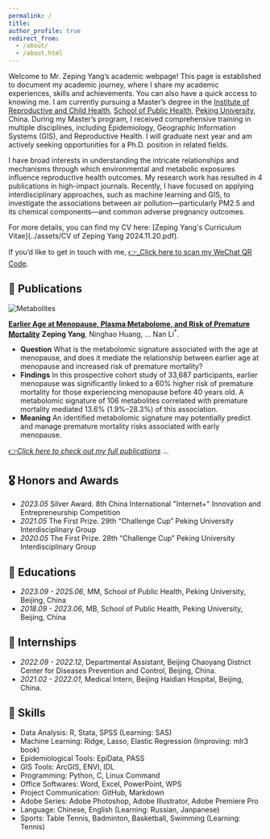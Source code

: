 ```yaml
---
permalink: /
title: 
author_profile: true
redirect_from: 
  - /about/
  - /about.html
---
```

<p id="about-me">
</p>

  Welcome to Mr. Zeping Yang’s academic webpage! This page is established to document my academic journey, where I share my academic experiences, skills and achievements. You can also have a quick access to knowing me. I am currently pursuing a Master’s degree in the [Institute of Reproductive and Child Health](https://irch.pku.edu.cn/), [School of Public Health](https://sph.pku.edu.cn/), [Peking University](https://www.pku.edu.cn/), China. During my Master’s program, I received comprehensive training in multiple disciplines, including Epidemiology, Geographic Information Systems (GIS), and Reproductive Health. I will graduate next year and am actively seeking opportunities for a Ph.D. position in related fields.

I have broad interests in understanding the intricate relationships and mechanisms through which environmental and metabolic exposures influence reproductive health outcomes. My research work has resulted in 4 publications in high-impact journals. Recently, I have focused on applying interdisciplinary approaches, such as machine learning and GIS, to investigate the associations between air pollution—particularly PM2.5 and its chemical components—and common adverse pregnancy outcomes. 

For more details, you can find my CV here: [Zeping Yang's Curriculum Vitae](../assets/CV of Zeping Yang 2024.11.20.pdf). 

If you’d like to get in touch with me, [👉_Click here to scan my WeChat QR Code](../assets/Wechat.jpg).

<h2 id="publications">📝 Publications</h2>

![Metabolites](../images/GA_Menopause_Premature_Mortality.png)

**[Earlier Age at Menopause, Plasma Metabolome, and Risk of Premature Mortality](https://doi.org/10.3390/metabo14110571)**
**Zeping Yang**, Ninghao Huang, ... Nan Li<sup>*</sup>.

- **Question** What is the metabolomic signature associated with the age at menopause, and does it mediate the relationship between earlier age at menopause and increased risk of premature mortality?
- **Findings** In this prospective cohort study of 33,687 participants, earlier menopause was significantly linked to a 60% higher risk of premature mortality for those experiencing menopause before 40 years old. A metabolomic signature of 106 metabolites correlated with premature mortality mediated 13.6% (1.9%–28.3%) of this association.
- **Meaning** An identified metabolomic signature may potentially predict and manage premature mortality risks associated with early menopause.

[👉_Click here to check out my full publications_](https://scholar.google.com/citations?user=A8k3EK4AAAAJ&hl=zh-CN) …

<h2 id="honors-and-awards">🎖 Honors and Awards</h2>

- *2023.05* Silver Award. 8th China International "Internet+" Innovation and Entrepreneurship Competition 
- *2021.05* The First Prize. 29th “Challenge Cup” Peking University Interdisciplinary Group 
- *2020.05* The First Prize. 28th “Challenge Cup” Peking University Interdisciplinary Group

<h2 id="educations">📖 Educations</h2>

- *2023.09 - 2025.06*, MM, School of Public Health, Peking University, Beijing, China
- *2018.09 - 2023.06*, MB, School of Public Health, Peking University, Beijing, China

<h2 id="internships">🪪 Internships</h2>

- *2022.09 - 2022.12*, Departmental Assistant, Beijing Chaoyang District Center for Diseases Prevention and Control, Beijing, China.
- *2021.02 - 2022.01*, Medical Intern, Beijing Haidian Hospital, Beijing, China.

<h2 id="skills">🧰 Skills</h2>

- Data Analysis: R, Stata, SPSS (Learning: SAS)
- Machine Learning: Ridge, Lasso, Elastic Regression (Improving: mlr3 book)
- Epidemiological Tools: EpiData, PASS
- GIS Tools: ArcGIS, ENVI, IDL
- Programming: Python, C, Linux Command
- Office Softwares: Word, Excel, PowerPoint, WPS
- Project Communication: GitHub, Markdown
- Adobe Series: Adobe Photoshop, Adobe Illustrator, Adobe Premiere Pro
- Language: Chinese, English (Learning: Russian, Janpanese)
- Sports: Table Tennis, Badminton, Basketball, Swimming (Learning: Tennis)
